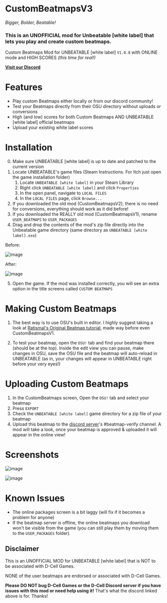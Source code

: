 # CustomBeatmapsV3

_Bigger, Bolder, Beatable!_

### This is an UNOFFICIAL mod for Unbeatable [white label] that lets you play and create custom beatmaps.

Custom Beatmaps Mod for UNBEATABLE \[white label\] `V1.0.8` with ONLINE mode and HIGH SCORES _(this time for real!)_

**[Visit our Discord](https://discord.gg/XzqMhRMmhC)**


# Features
- Play custom Beatmaps either locally or from our discord community!
- Test your Beatmaps directly from their OSU directory without uploads or conversions
- High (and low) scores for both Custom Beatmaps AND UNBEATABLE \[white label\] official beatmaps
- Upload your existing white label scores

# Installation

0) Make sure UNBEATABLE \[white label\] is up to date and patched to the current version
1) Locate UNBEATABLE's game files (Steam Instructions. For Itch just open the game installation folder)
    1) Locate `UNBEATABLE [white label]` in your Steam Library
    2) Right click `UNBEATABLE [white label]` and click `Properties`
    3) In the open panel, navigate to `LOCAL FILES`
    4) In the `LOCAL FILES` page, click `Browse...`
2) If you downloaded the old mod (CustomBeatmapsV2), there is no need for conversions, everything should work as it did before!
3) If you downloaded the REALLY old mod (CustomBeatmapsV1), rename `USER_BEATMAPS` to `USER_PACKAGES`
4) Drag and drop the contents of the mod's zip file directly into the Unbeatable game directory (same directory as `UNBEATABLE [white label].exe`)

Before:

![image](https://user-images.githubusercontent.com/13367955/131234482-d9ee2a47-1f1a-4a87-96dc-1f75043595b4.png)

After:

![image](https://user-images.githubusercontent.com/13367955/160724936-ec8ec110-05e4-4723-9ac1-9e1b1094fcd4.png)

5) Open the game. If the mod was installed correctly, you will see an extra option in the title screens called `CUSTOM BEATMAPS`

# Making Custom Beatmaps

1) The best way is to use OSU's built in editor. I highly suggest taking a look at [Ratismal's Original Beatmap tutorial](https://github.com/Ratismal/CustomBeats/blob/master/creation.md), made way before even CustomBeatmapsV1.

2) To test your beatmap, open the `OSU!` tab and find your beatmap there (should be at the top). Inside the edit view you can pause, make changes in OSU, save the OSU file and the beatmap will auto-reload in UNBEATABLE (as in, your changes will appear in UNBEATABLE right before your very eyes!)

# Uploading Custom Beatmaps

1) In the CustomBeatmaps screen, Open the `OSU!` tab and select your beatmap
2) Press `EXPORT`
3) Check the `UNBEATABLE [white label]` game directory for a zip file of your beatmap
4) Upload this beatmap to the [discord server](https://discord.gg/XzqMhRMmhC)'s #beatmap-verify channel. A mod will take a look, once your beatmap is approved & uploaded it will appear in the online view!


# Screenshots
![image](https://user-images.githubusercontent.com/13367955/160724010-7abbb737-62b6-482d-a4c2-8f2ba61fe784.png)

![image](https://user-images.githubusercontent.com/13367955/160724034-401ef3f0-bc86-4e48-bc70-e430ecdb1892.png)

# Known Issues

- The online packages screen is a bit laggy (will fix if it becomes a problem for anyone)
- If the beatmap server is offline, the online beatmaps you download won't be visible from the game (you can still play them by moving them to the `USER_PACKAGES` folder).

## Disclaimer

This is an UNOFFICIAL MOD for UNBEATABLE \[white label\] that is NOT to be associated with D-Cell Games.

NONE of the user beatmaps are endorsed or associated with D-Cell Games.

**Please DO NOT bug D-Cell Games or the D-Cell Discord server if you have issues with this mod or need help using it!** That's what the discord linked above is for. Thanks!
